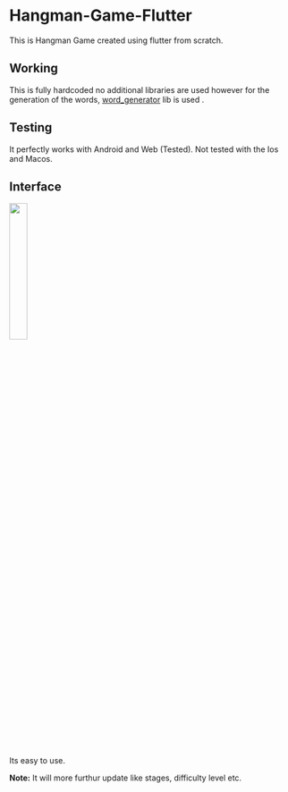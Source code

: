 # Hangman-Game-Flutter
This is Hangman Game created using flutter from scratch.

## Working
This is fully hardcoded no additional libraries are used however for the generation of the words, [word_generator](https://pub.dev/packages/word_generator) lib is used .


## Testing
It perfectly works with Android and Web (Tested). Not tested with the Ios and Macos.

## Interface
<img src="media/Hangman-Flutter.gif" width="25%"/>

Its easy to use.

**Note:** It will more furthur update like stages, difficulty level etc.